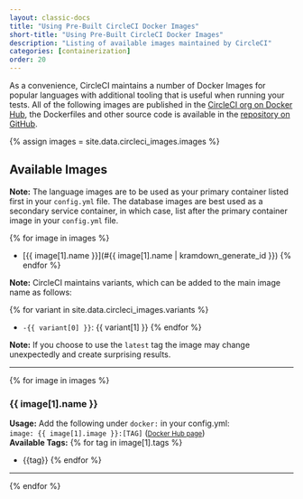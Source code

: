 ```yaml
---
layout: classic-docs
title: "Using Pre-Built CircleCI Docker Images"
short-title: "Using Pre-Built CircleCI Docker Images"
description: "Listing of available images maintained by CircleCI"
categories: [containerization]
order: 20
---
```


As a convenience, CircleCI maintains a number of Docker Images for popular languages with additional tooling that is useful when running your tests. All of the following images are published in the [CircleCI org on Docker Hub](https://hub.docker.com/r/circleci/), the Dockerfiles and other source code is available in the [repository on GitHub](https://github.com/circleci/circleci-images). 



<!-- TODO: Sort this -->
{% assign images = site.data.circleci_images.images %}




## Available Images

**Note:** The language images are to be used as your primary container listed first in your `config.yml` file. The database images are best used as a secondary service container, in which case, list after the primary container image in your `config.yml` file.

{% for image in images %}
* [{{ image[1].name }}](#{{ image[1].name | kramdown_generate_id }})
{% endfor %}




**Note:** CircleCI maintains variants, which can be added to the main image name as follows:

{% for variant in site.data.circleci_images.variants %}
* `-{{ variant[0] }}`: {{ variant[1] }}
{% endfor %}

**Note:** If you choose to use the `latest` tag the image may change unexpectedly and create surprising results.
<hr>

{% for image in images %}
### {{ image[1].name }} 
**Usage:** Add the following under `docker:` in your config.yml:  
`image: {{ image[1].image }}:[TAG]`  (<small>[Docker Hub page]({{image[1].info-url}})</small>)  
**Available Tags:**
{% for tag in image[1].tags %}
* {{tag}}
{% endfor %}
<hr>
{% endfor %}
 


